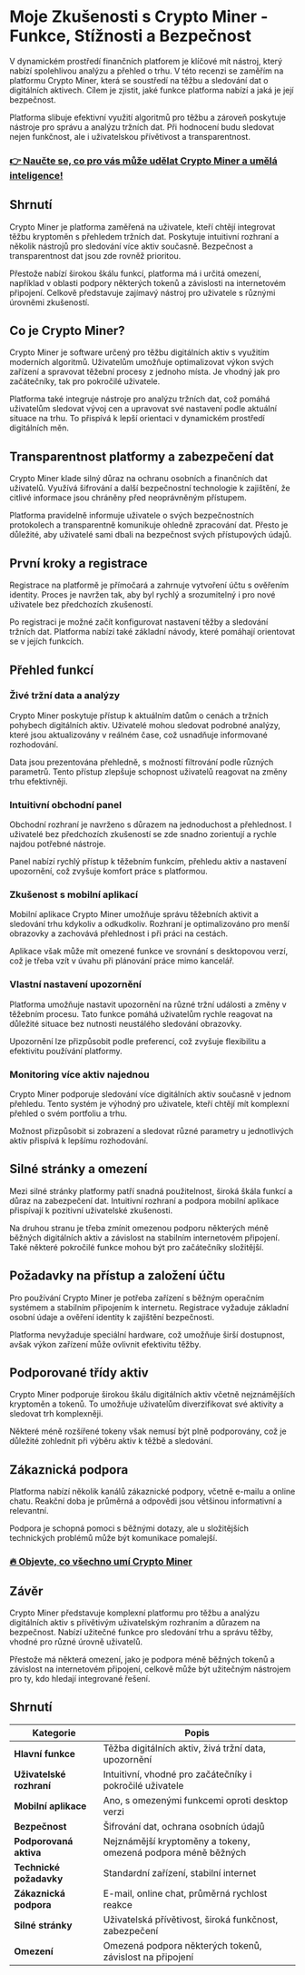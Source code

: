 # Moje Zkušenosti s Crypto Miner - Funkce, Stížnosti a Bezpečnost
 

V dynamickém prostředí finančních platforem je klíčové mít nástroj, který nabízí spolehlivou analýzu a přehled o trhu. V této recenzi se zaměřím na platformu Crypto Miner, která se soustředí na těžbu a sledování dat o digitálních aktivech. Cílem je zjistit, jaké funkce platforma nabízí a jaká je její bezpečnost.

Platforma slibuje efektivní využití algoritmů pro těžbu a zároveň poskytuje nástroje pro správu a analýzu tržních dat. Při hodnocení budu sledovat nejen funkčnost, ale i uživatelskou přívětivost a transparentnost.

### [👉 Naučte se, co pro vás může udělat Crypto Miner a umělá inteligence!](https://tinyurl.com/295hv3zs)
## Shrnutí

Crypto Miner je platforma zaměřená na uživatele, kteří chtějí integrovat těžbu kryptoměn s přehledem tržních dat. Poskytuje intuitivní rozhraní a několik nástrojů pro sledování více aktiv současně. Bezpečnost a transparentnost dat jsou zde rovněž prioritou.

Přestože nabízí širokou škálu funkcí, platforma má i určitá omezení, například v oblasti podpory některých tokenů a závislosti na internetovém připojení. Celkově představuje zajímavý nástroj pro uživatele s různými úrovněmi zkušeností.

## Co je Crypto Miner?

Crypto Miner je software určený pro těžbu digitálních aktiv s využitím moderních algoritmů. Uživatelům umožňuje optimalizovat výkon svých zařízení a spravovat těžební procesy z jednoho místa. Je vhodný jak pro začátečníky, tak pro pokročilé uživatele.

Platforma také integruje nástroje pro analýzu tržních dat, což pomáhá uživatelům sledovat vývoj cen a upravovat své nastavení podle aktuální situace na trhu. To přispívá k lepší orientaci v dynamickém prostředí digitálních měn.

## Transparentnost platformy a zabezpečení dat

Crypto Miner klade silný důraz na ochranu osobních a finančních dat uživatelů. Využívá šifrování a další bezpečnostní technologie k zajištění, že citlivé informace jsou chráněny před neoprávněným přístupem.

Platforma pravidelně informuje uživatele o svých bezpečnostních protokolech a transparentně komunikuje ohledně zpracování dat. Přesto je důležité, aby uživatelé sami dbali na bezpečnost svých přístupových údajů.

## První kroky a registrace

Registrace na platformě je přímočará a zahrnuje vytvoření účtu s ověřením identity. Proces je navržen tak, aby byl rychlý a srozumitelný i pro nové uživatele bez předchozích zkušeností.

Po registraci je možné začít konfigurovat nastavení těžby a sledování tržních dat. Platforma nabízí také základní návody, které pomáhají orientovat se v jejích funkcích.

## Přehled funkcí

### Živé tržní data a analýzy

Crypto Miner poskytuje přístup k aktuálním datům o cenách a tržních pohybech digitálních aktiv. Uživatelé mohou sledovat podrobné analýzy, které jsou aktualizovány v reálném čase, což usnadňuje informované rozhodování.

Data jsou prezentována přehledně, s možností filtrování podle různých parametrů. Tento přístup zlepšuje schopnost uživatelů reagovat na změny trhu efektivněji.

### Intuitivní obchodní panel

Obchodní rozhraní je navrženo s důrazem na jednoduchost a přehlednost. I uživatelé bez předchozích zkušeností se zde snadno zorientují a rychle najdou potřebné nástroje.

Panel nabízí rychlý přístup k těžebním funkcím, přehledu aktiv a nastavení upozornění, což zvyšuje komfort práce s platformou.

### Zkušenost s mobilní aplikací

Mobilní aplikace Crypto Miner umožňuje správu těžebních aktivit a sledování trhu kdykoliv a odkudkoliv. Rozhraní je optimalizováno pro menší obrazovky a zachovává přehlednost i při práci na cestách.

Aplikace však může mít omezené funkce ve srovnání s desktopovou verzí, což je třeba vzít v úvahu při plánování práce mimo kancelář.

### Vlastní nastavení upozornění

Platforma umožňuje nastavit upozornění na různé tržní události a změny v těžebním procesu. Tato funkce pomáhá uživatelům rychle reagovat na důležité situace bez nutnosti neustálého sledování obrazovky.

Upozornění lze přizpůsobit podle preferencí, což zvyšuje flexibilitu a efektivitu používání platformy.

### Monitoring více aktiv najednou

Crypto Miner podporuje sledování více digitálních aktiv současně v jednom přehledu. Tento systém je výhodný pro uživatele, kteří chtějí mít komplexní přehled o svém portfoliu a trhu.

Možnost přizpůsobit si zobrazení a sledovat různé parametry u jednotlivých aktiv přispívá k lepšímu rozhodování.

## Silné stránky a omezení

Mezi silné stránky platformy patří snadná použitelnost, široká škála funkcí a důraz na zabezpečení dat. Intuitivní rozhraní a podpora mobilní aplikace přispívají k pozitivní uživatelské zkušenosti.

Na druhou stranu je třeba zmínit omezenou podporu některých méně běžných digitálních aktiv a závislost na stabilním internetovém připojení. Také některé pokročilé funkce mohou být pro začátečníky složitější.

## Požadavky na přístup a založení účtu

Pro používání Crypto Miner je potřeba zařízení s běžným operačním systémem a stabilním připojením k internetu. Registrace vyžaduje základní osobní údaje a ověření identity k zajištění bezpečnosti.

Platforma nevyžaduje speciální hardware, což umožňuje širší dostupnost, avšak výkon zařízení může ovlivnit efektivitu těžby.

## Podporované třídy aktiv

Crypto Miner podporuje širokou škálu digitálních aktiv včetně nejznámějších kryptoměn a tokenů. To umožňuje uživatelům diverzifikovat své aktivity a sledovat trh komplexněji.

Některé méně rozšířené tokeny však nemusí být plně podporovány, což je důležité zohlednit při výběru aktiv k těžbě a sledování.

## Zákaznická podpora

Platforma nabízí několik kanálů zákaznické podpory, včetně e-mailu a online chatu. Reakční doba je průměrná a odpovědi jsou většinou informativní a relevantní.

Podpora je schopná pomoci s běžnými dotazy, ale u složitějších technických problémů může být komunikace pomalejší.

### [🔥 Objevte, co všechno umí Crypto Miner](https://tinyurl.com/295hv3zs)
## Závěr

Crypto Miner představuje komplexní platformu pro těžbu a analýzu digitálních aktiv s přívětivým uživatelským rozhraním a důrazem na bezpečnost. Nabízí užitečné funkce pro sledování trhu a správu těžby, vhodné pro různé úrovně uživatelů.

Přestože má některá omezení, jako je podpora méně běžných tokenů a závislost na internetovém připojení, celkově může být užitečným nástrojem pro ty, kdo hledají integrované řešení.

## Shrnutí

| Kategorie                   | Popis                                                       |
|----------------------------|-------------------------------------------------------------|
| **Hlavní funkce**           | Těžba digitálních aktiv, živá tržní data, upozornění         |
| **Uživatelské rozhraní**    | Intuitivní, vhodné pro začátečníky i pokročilé uživatele     |
| **Mobilní aplikace**        | Ano, s omezenými funkcemi oproti desktop verzi               |
| **Bezpečnost**              | Šifrování dat, ochrana osobních údajů                        |
| **Podporovaná aktiva**      | Nejznámější kryptoměny a tokeny, omezená podpora méně běžných|
| **Technické požadavky**     | Standardní zařízení, stabilní internet                        |
| **Zákaznická podpora**      | E-mail, online chat, průměrná rychlost reakce                |
| **Silné stránky**           | Uživatelská přívětivost, široká funkčnost, zabezpečení      |
| **Omezení**                 | Omezená podpora některých tokenů, závislost na připojení     |
